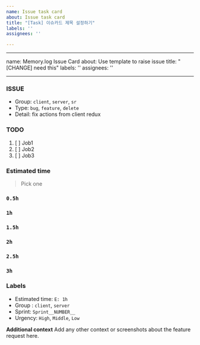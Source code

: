 ```yaml
---
name: Issue task card
about: Issue task card
title: "[Task] 이슈카드 제목 설정하기"
labels: ''
assignees: ''

---
```


---
name: Memory.log Issue Card
about: Use template to raise issue
title: "[CHANGE] need this"
labels: ''
assignees: ''

---

### ISSUE
- Group:  `client`, `server`, `sr`
- Type: `bug`, `feature`, `delete`
- Detail: fix actions from client redux

### TODO
1. [ ] Job1
2. [ ] Job2
3. [ ] Job3

### Estimated time
> Pick one
### `0.5h`
### `1h`
### `1.5h`
### `2h`
### `2.5h`
### `3h`

### Labels
- Estimated time: `E: 1h`
- Group : `client`, `server`
- Sprint: `Sprint__NUMBER__`
- Urgency: `High`, `Middle`, `Low`

**Additional context**
Add any other context or screenshots about the feature request here.
